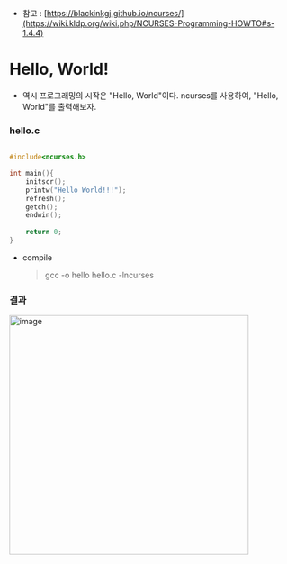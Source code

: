 * 참고 : [https://blackinkgj.github.io/ncurses/](https://wiki.kldp.org/wiki.php/NCURSES-Programming-HOWTO#s-1.4.4)

Hello, World!
=============
 - 역시 프로그래밍의 시작은 "Hello, World"이다. ncurses를 사용하여, "Hello, World"를 출력해보자.

<h3>hello.c</h3>

```c

#include<ncurses.h>

int main(){
    initscr();
    printw("Hello World!!!");
    refresh();
    getch();
    endwin();
    
    return 0;
}
```
 - compile
   > gcc -o hello hello.c -lncurses

<h3> 결과 </h3>
<img width="425" alt="image" src="https://user-images.githubusercontent.com/70207093/208558313-990020eb-1f77-425c-b591-88e092b4b5ef.png">
